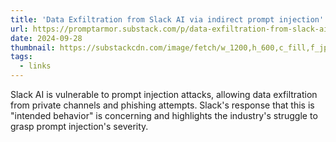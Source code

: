 ```yaml
---
title: 'Data Exfiltration from Slack AI via indirect prompt injection'
url: https://promptarmor.substack.com/p/data-exfiltration-from-slack-ai-via
date: 2024-09-28
thumbnail: https://substackcdn.com/image/fetch/w_1200,h_600,c_fill,f_jpg,q_auto:good,fl_progressive:steep,g_auto/https%3A%2F%2Fsubstack-post-media.s3.amazonaws.com%2Fpublic%2Fimages%2F7a45f2da-82e0-480c-a384-98dfeb89ef3b_868x297.png
tags:
  - links
---
```


Slack AI is vulnerable to prompt injection attacks, allowing data exfiltration from private channels and phishing attempts. Slack's response that this is "intended behavior" is concerning and highlights the industry's struggle to grasp prompt injection's severity.
